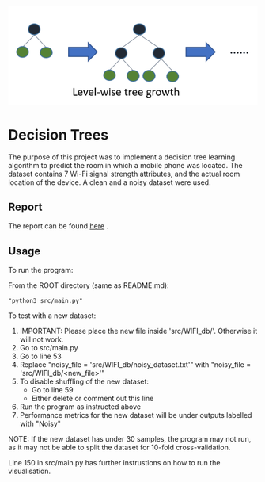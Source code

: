 <div align="center">
  <img src="decision.png">
  <br>
</div>

# Decision Trees

The purpose of this project was to implement a decision tree learning algorithm
to predict the room in which a mobile phone was located. The dataset contains 7
Wi-Fi signal strength attributes, and the actual room location of the device. A clean
and a noisy dataset were used.

Report
------

The report can be found  <a href="Report.pdf">here</a> .

Usage
-----

To run the program:

From the ROOT directory (same as README.md):

    "python3 src/main.py"

To test with a new dataset:
1. IMPORTANT: Please place the new file inside 'src/WIFI_db/'. Otherwise it will not work.
2. Go to src/main.py
3. Go to line 53
4. Replace "noisy_file = 'src/WIFI_db/noisy_dataset.txt'"
      with "noisy_file = 'src/WIFI_db/<new_file>'"
5. To disable shuffling of the new dataset:
      - Go to line 59
      - Either delete or comment out this line
6. Run the program as instructed above
7. Performance metrics for the new dataset will be under outputs labelled with "Noisy"

NOTE: If the new dataset has under 30 samples, the program may not run, as it may not be able to split the dataset for 10-fold cross-validation.

Line 150 in src/main.py has further instrustions on how to run the visualisation.
